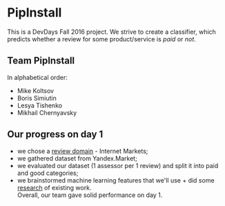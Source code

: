 # PipInstall

This is a DevDays Fall 2016 project. We strive to create a classifier, which predicts whether a review for some product/service is *paid* or *not*.

## Team PipInstall
In alphabetical order:
 - Mike Koltsov
 - Boris Simiutin
 - Lesya Tishenko
 - Mikhail Chernyavsky
 
## Our progress on day 1
 - we chose a [review domain](https://github.com/ItsLastDay/PipInstall/wiki/Choosing-reviews-domain) - Internet Markets;
 - we gathered dataset from Yandex.Market;
 - we evaluated our dataset (1 assessor per 1 review) and split it into paid and good categories;
 - we brainstormed machine learning features that we'll use + did some [research](https://github.com/ItsLastDay/PipInstall/wiki/Research-papers) of existing work.  
Overall, our team gave solid performance on day 1.
